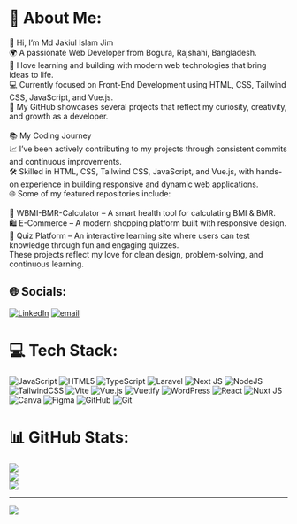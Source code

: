 # 💫 About Me:
👋 Hi, I’m Md Jakiul Islam Jim<br>🌍 A passionate Web Developer from Bogura, Rajshahi, Bangladesh.<br>🚀 I love learning and building with modern web technologies that bring ideas to life.<br>💻 Currently focused on Front-End Development using HTML, CSS, Tailwind CSS, JavaScript, and Vue.js.<br>📁 My GitHub showcases several projects that reflect my curiosity, creativity, and growth as a developer.<br><br>📚 My Coding Journey<br>📈 I’ve been actively contributing to my projects through consistent commits and continuous improvements.<br>🛠️ Skilled in HTML, CSS, Tailwind CSS, JavaScript, and Vue.js, with hands-on experience in building responsive and dynamic web applications.<br>🌐 Some of my featured repositories include:<br><br>🧮 WBMI-BMR-Calculator – A smart health tool for calculating BMI & BMR.<br>🛍️ E-Commerce – A modern shopping platform built with responsive design.<br>🧠 Quiz Platform – An interactive learning site where users can test knowledge through fun and engaging quizzes.<br>These projects reflect my love for clean design, problem-solving, and continuous learning.


## 🌐 Socials:
[![LinkedIn](https://img.shields.io/badge/LinkedIn-%230077B5.svg?logo=linkedin&logoColor=white)](https://linkedin.com/in/https://www.linkedin.com/in/jim-islam-51040034a/) [![email](https://img.shields.io/badge/Email-D14836?logo=gmail&logoColor=white)](mailto:jakiul313@gmail.com) 

# 💻 Tech Stack:
![JavaScript](https://img.shields.io/badge/javascript-%23323330.svg?style=flat-square&logo=javascript&logoColor=%23F7DF1E) ![HTML5](https://img.shields.io/badge/html5-%23E34F26.svg?style=flat-square&logo=html5&logoColor=white) ![TypeScript](https://img.shields.io/badge/typescript-%23007ACC.svg?style=flat-square&logo=typescript&logoColor=white) ![Laravel](https://img.shields.io/badge/laravel-%23FF2D20.svg?style=flat-square&logo=laravel&logoColor=white) ![Next JS](https://img.shields.io/badge/Next-black?style=flat-square&logo=next.js&logoColor=white) ![NodeJS](https://img.shields.io/badge/node.js-6DA55F?style=flat-square&logo=node.js&logoColor=white) ![TailwindCSS](https://img.shields.io/badge/tailwindcss-%2338B2AC.svg?style=flat-square&logo=tailwind-css&logoColor=white) ![Vite](https://img.shields.io/badge/vite-%23646CFF.svg?style=flat-square&logo=vite&logoColor=white) ![Vue.js](https://img.shields.io/badge/vue.js-%2335495e.svg?style=flat-square&logo=vuedotjs&logoColor=%234FC08D) ![Vuetify](https://img.shields.io/badge/Vuetify-1867C0?style=flat-square&logo=vuetify&logoColor=AEDDFF) ![WordPress](https://img.shields.io/badge/WordPress-%23117AC9.svg?style=flat-square&logo=WordPress&logoColor=white) ![React](https://img.shields.io/badge/react-%2320232a.svg?style=flat-square&logo=react&logoColor=%2361DAFB) ![Nuxt JS](https://img.shields.io/badge/Nuxt-002E3B?style=flat-square&logo=nuxt.js&logoColor=#00DC82) ![Canva](https://img.shields.io/badge/Canva-%2300C4CC.svg?style=flat-square&logo=Canva&logoColor=white) ![Figma](https://img.shields.io/badge/figma-%23F24E1E.svg?style=flat-square&logo=figma&logoColor=white) ![GitHub](https://img.shields.io/badge/github-%23121011.svg?style=flat-square&logo=github&logoColor=white) ![Git](https://img.shields.io/badge/git-%23F05033.svg?style=flat-square&logo=git&logoColor=white)
# 📊 GitHub Stats:
![](https://github-readme-stats.vercel.app/api?username=Jim-islam25&theme=shadow_green&hide_border=false&include_all_commits=true&count_private=true)<br/>
![](https://nirzak-streak-stats.vercel.app/?user=Jim-islam25&theme=shadow_green&hide_border=false)<br/>
![](https://github-readme-stats.vercel.app/api/top-langs/?username=Jim-islam25&theme=shadow_green&hide_border=false&include_all_commits=true&count_private=true&layout=compact)

---
[![](https://visitcount.itsvg.in/api?id=Jim-islam25&icon=1&color=3)](https://visitcount.itsvg.in)

<!-- Proudly created with GPRM ( https://gprm.itsvg.in ) -->
